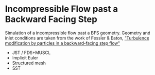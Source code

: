 # Incompressible Flow past a Backward Facing Step
Simulation of a incompressible flow past a BFS geometry. Geometry and inlet conditions are taken
from the work of Fessler & Eaton, ["Turbulence modification by particles in a backward-facing step
flow"](https://www.cambridge.org/core/journals/journal-of-fluid-mechanics/article/turbulence-modification-by-particles-in-a-backwardfacing-step-flow/7CCEE8B4F7C6A3003434D4106D7D1E24#)

- JST / FDS+MUSCL
- Implicit Euler
- Structured mesh
- SST
